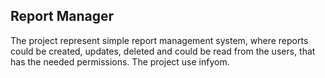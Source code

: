 ## Report Manager

The project represent simple report management system, where reports could be created, updates, deleted and could be read from the users, that has the needed permissions.
The project use infyom.

